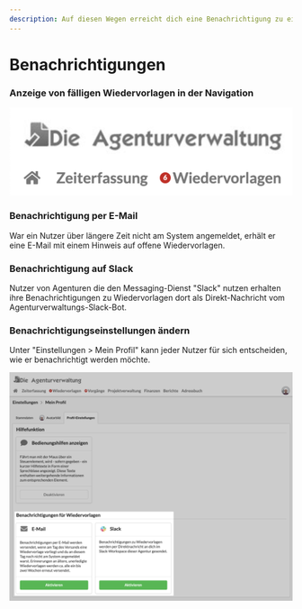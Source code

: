 ```yaml
---
description: Auf diesen Wegen erreicht dich eine Benachrichtigung zu einer Wiedervorlage
---
```


# Benachrichtigungen

### Anzeige von fälligen Wiedervorlagen in der Navigation

![Das auff&#xE4;llige, rote Label zeigt die Anzahl deiner f&#xE4;lligen Wiedervorlagen.](../.gitbook/assets/bildschirmfoto-2019-12-05-um-12.07.55.png)

### Benachrichtigung per E-Mail

War ein Nutzer über längere Zeit nicht am System angemeldet, erhält er eine E-Mail mit  einem Hinweis auf offene Wiedervorlagen.

### Benachrichtigung auf Slack

Nutzer von Agenturen die den Messaging-Dienst "Slack" nutzen erhalten ihre Benachrichtigungen zu Wiedervorlagen dort als Direkt-Nachricht vom Agenturverwaltungs-Slack-Bot.

### Benachrichtigungseinstellungen ändern

Unter "Einstellungen &gt; Mein Profil" kann jeder Nutzer für sich entscheiden, wie er benachrichtigt werden möchte.

![](../.gitbook/assets/notification-settings.jpg)

